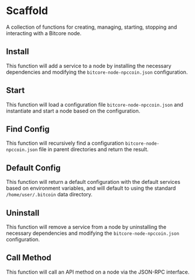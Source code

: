 # Scaffold
A collection of functions for creating, managing, starting, stopping and interacting with a Bitcore node.

## Install
This function will add a service to a node by installing the necessary dependencies and modifying the `bitcore-node-npccoin.json` configuration.

## Start
This function will load a configuration file `bitcore-node-npccoin.json` and instantiate and start a node based on the configuration.

## Find Config
This function will recursively find a configuration `bitcore-node-npccoin.json` file in parent directories and return the result.

## Default Config
This function will return a default configuration with the default services based on environment variables, and will default to using the standard `/home/user/.bitcoin` data directory.

## Uninstall
This function will remove a service from a node by uninstalling the necessary dependencies and modifying the `bitcore-node-npccoin.json` configuration.

## Call Method
This function will call an API method on a node via the JSON-RPC interface.
